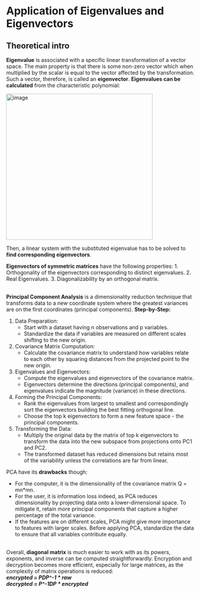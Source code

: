 # Application of Eigenvalues and Eigenvectors
## Theoretical intro
**Eigenvalue** is associated with a specific linear transformation of a vector space. The main property is that there is some non-zero vector which when multiplied by the scalar is equal to the vector affected by the transformation. Such a vector, therefore, is called an **eigenvector**.
**Eigenvalues can be calculated** from the characteristic polynomial:

<img width="392" alt="image" src="https://github.com/kzholtikova/application-of-eigenvalues-and-eigenvectors/assets/145042018/53a7d137-8014-472b-a9c7-5cac4c19530e">

Then, a linear system with the substituted eigenvalue has to be solved to **find corresponding eigenvectors**.<br>

**Eigenvectors of symmetric matrices** have the following properties:
	1.	Orthogonality of the eigenvectors corresponding to distinct eigenvalues.
	2.	Real Eigenvalues.
	3.	Diagonalizability by an orthogonal matrix.<br><br>

**Principal Component Analysis** is a dimensionality reduction technique that transforms data to a new coordinate system where the greatest variances are on the first coordinates (principal components). **Step-by-Step:**
1. Data Preparation:
	- Start with a dataset having n observations and p variables.
 	- Standardize the data if variables are measured on different scales shifting to the new origin.
2. Covariance Matrix Computation:
	- Calculate the covariance matrix to understand how variables relate to each other by squaring distances from the projected point to the new origin.
4. Eigenvalues and Eigenvectors:
	- Compute the eigenvalues and eigenvectors of the covariance matrix.
	- Eigenvectors determine the directions (principal components), and eigenvalues indicate the magnitude (variance) in these directions.
5. Forming the Principal Components:
	- Rank the eigenvalues from largest to smallest and correspondingly sort the eigenvectors building the best fitting orthogonal line.
	- Choose the top k eigenvectors to form a new feature space - the principal components.
6. Transforming the Data:
	- Multiply the original data by the matrix of top k eigenvectors to transform the data into the new subspace from projections onto PC1 and PC2.
	- The transformed dataset has reduced dimensions but retains most of the variability unless the correlations are far from linear.

PCA have its **drawbacks** though:
- For the computer, it is the dimensionality of the covariance matrix Q = mn*mn. 
- For the user, it is information loss indeed, as PCA reduces dimensionality by projecting data onto a lower-dimensional space. To mitigate it, retain more principal components that capture a higher percentage of the total variance.
- If the features are on different scales, PCA might give more importance to features with larger scales. Before applying PCA, standardize the data to ensure that all variables contribute equally.<br><br>

Overall, **diagonal matrix** is much easier to work with as its powers, exponents, and inverse can be computed straightforwardly. Encryption and decryption becomes more efficient, especially for large matrices, as the complexity of matrix operations is reduced:<br>
_**encrypted = P*D*P^-1 * raw<br>
decrypted = P^-1*D*P * encrypted**_
